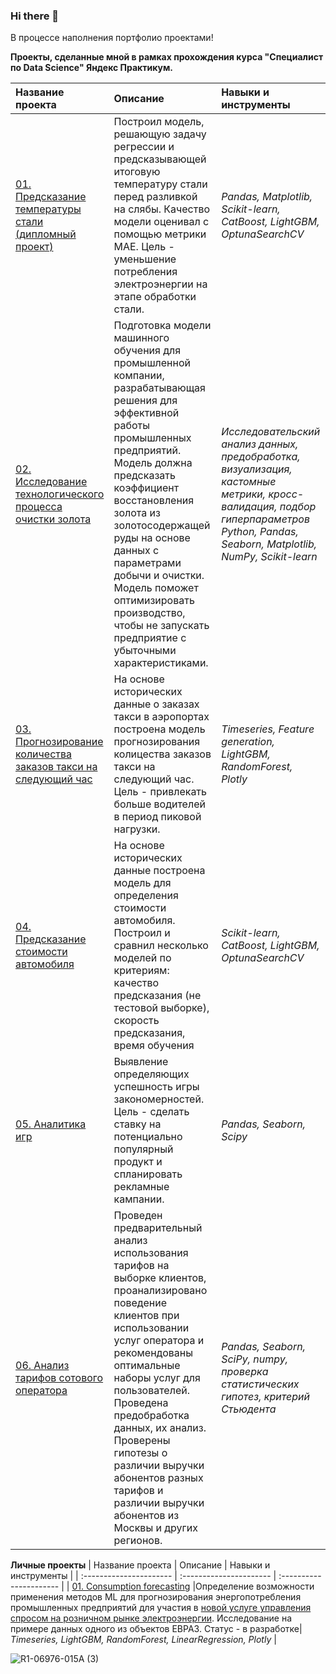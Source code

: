 ### Hi there 👋
В процессе наполнения портфолио проектами!



**Проекты, сделанные мной в рамках прохождения курса "Специалист по Data Science" Яндекс Практикум.**

| Название проекта | Описание | Навыки и инструменты | 
| :---------------------- | :---------------------- | :---------------------- |
| [01. Предсказание температуры стали (дипломный проект)](https://nbviewer.org/github/wnttoknow/yandex_practicum_projects/blob/main/%D0%9F%D1%80%D0%BE%D0%B3%D0%BD%D0%BE%D0%B7%D0%B8%D1%80%D0%BE%D0%B2%D0%B0%D0%BD%D0%B8%D0%B5%20%D1%82%D0%B5%D0%BC%D0%BF%D0%B5%D1%80%D0%B0%D1%82%D1%83%D1%80%D1%8B%20%D1%81%D1%82%D0%B0%D0%BB%D0%B8/final_project_steel_done.ipynb) |Построил модель, решающую задачу регрессии и предсказывающей итоговую температуру стали перед разливкой на слябы. Качество модели оценивал с помощью метрики MAE. Цель - уменьшение потребления электроэнергии на этапе обработки стали.|*Pandas, Matplotlib, Scikit-learn, CatBoost, LightGBM, OptunaSearchCV* |
| [02. Исследование технологического процесса очистки золота](https://github.com/wnttoknow/yandex_practicum_projects/blob/main/%D0%98%D1%81%D1%81%D0%BB%D0%B5%D0%B4%D0%BE%D0%B2%D0%B0%D0%BD%D0%B8%D0%B5%20%D1%82%D0%B5%D1%85%D0%BD%D0%BE%D0%BB%D0%BE%D0%B3%D0%B8%D1%87%D0%B5%D1%81%D0%BA%D0%BE%D0%B3%D0%BE%20%D0%BF%D1%80%D0%BE%D1%86%D0%B5%D1%81%D1%81%D0%B0%20%D0%BE%D1%87%D0%B8%D1%81%D1%82%D0%BA%D0%B8%20%D0%B7%D0%BE%D0%BB%D0%BE%D1%82%D0%B0/gold_pred.ipynb) |Подготовка модели машинного обучения для промышленной компании, разрабатывающая решения для эффективной работы промышленных предприятий. Модель должна предсказать коэффициент восстановления золота из золотосодержащей руды на основе данных с параметрами добычи и очистки. Модель поможет оптимизировать производство, чтобы не запускать предприятие с убыточными характеристиками.| *Исследовательский анализ данных, предобработка, визуализация, кастомные метрики, кросс-валидация, подбор гиперпараметров Python, Pandas, Seaborn, Matplotlib, NumPy, Scikit-learn* |
| [03. Прогнозирование количества заказов такси на следующий час](https://github.com/wnttoknow/yandex_practicum_projects/blob/main/%D0%9F%D1%80%D0%BE%D0%B3%D0%BD%D0%BE%D0%B7%D0%B8%D1%80%D0%BE%D0%B2%D0%B0%D0%BD%D0%B8%D0%B5%20%D0%B7%D0%B0%D0%BA%D0%B0%D0%B7%D0%BE%D0%B2%20%D1%82%D0%B0%D0%BA%D1%81%D0%B8/time_series_taxi.ipynb) |На основе исторических данные о заказах такси в аэропортах построена модель прогнозирования колицества заказов такси на следующий час. Цель - привлекать больше водителей в период пиковой нагрузки.|*Timeseries, Feature generation, LightGBM, RandomForest, Plotly* |
| [04. Предсказание стоимости автомобиля](https://github.com/wnttoknow/yandex_practicum_projects/blob/main/%D0%9F%D1%80%D0%B5%D0%B4%D1%81%D0%BA%D0%B0%D0%B7%D0%B0%D0%BD%D0%B8%D0%B5%20%D1%81%D1%82%D0%BE%D0%B8%D0%BC%D0%BE%D1%81%D1%82%D0%B8%20%D0%B0%D0%B2%D1%82%D0%BE%D0%BC%D0%BE%D0%B1%D0%B8%D0%BB%D1%8F/boosting_auto.ipynb) |На основе исторических данные построена модель для определения стоимости автомобиля. Построил и сравнил несколько моделей по критериям: качество предсказания (не тестовой выборке), скорость предсказания, время обучения|*Scikit-learn, CatBoost, LightGBM, OptunaSearchCV* |
| [05. Аналитика игр](https://github.com/wnttoknow/yandex_practicum_projects/blob/main/%D0%90%D0%BD%D0%B0%D0%BB%D0%B8%D1%82%D0%B8%D0%BA%D0%B0%20%D0%B8%D0%B3%D1%80/games_analytics.ipynb) |Выявление определяющих успешность игры закономерностей. Цель - сделать ставку на потенциально популярный продукт и спланировать рекламные кампании.| *Pandas, Seaborn, Scipy* |
| [06. Анализ тарифов сотового оператора](https://nbviewer.org/github/wnttoknow/yandex_practicum_projects/blob/main/%D0%90%D0%BD%D0%B0%D0%BB%D0%B8%D0%B7%20%D1%82%D0%B0%D1%80%D0%B8%D1%84%D0%BE%D0%B2%20%D1%81%D0%BE%D1%82%D0%BE%D0%B2%D0%BE%D0%B3%D0%BE%20%D0%BE%D0%BF%D0%B5%D1%80%D0%B0%D1%82%D0%BE%D1%80%D0%B0/mobile_plans_analytics.ipynb) |Проведен предварительный анализ использования тарифов на выборке клиентов, проанализировано поведение клиентов при использовании услуг оператора и рекомендованы оптимальные наборы услуг для пользователей. Проведена предобработка данных, их анализ. Проверены гипотезы о различии выручки абонентов разных тарифов и различии выручки абонентов из Москвы и других регионов.| *Pandas, Seaborn, SciPy, numpy, проверка статистических гипотез, критерий Стьюдента* |



**Личные проекты**
| Название проекта | Описание | Навыки и инструменты | 
| :---------------------- | :---------------------- | :---------------------- |
| [01. Consumption forecasting](https://github.com/wnttoknow/pet_projects/blob/main/consumption_forecasting/consumption_forecast_evraz.ipynb) |Определение возможности применения методов ML для прогнозирования энергопотребления промышленных предприятий для участия в [новой услуге управления спросом на розничном рынке электроэнергии](https://demand-response.ru/). Исследование на примере данных одного из объектов ЕВРАЗ. Статус - в разработке| *Timeseries, LightGBM, RandomForest, LinearRegression, Plotly* |

![R1-06976-015A (3)](https://user-images.githubusercontent.com/99603547/189730079-ad91fd79-1a99-4311-aac3-269358a06240.jpg)

<!--
**wnttoknow/wnttoknow** is a ✨ _special_ ✨ repository because its `README.md` (this file) appears on your GitHub profile.

Here are some ideas to get you started:

- 🔭 I’m currently working on ...
- 🌱 I’m currently learning ...
- 👯 I’m looking to collaborate on ...
- 🤔 I’m looking for help with ...
- 💬 Ask me about ...
- 📫 How to reach me: ...
- 😄 Pronouns: ...
- ⚡ Fun fact: ...
-->
